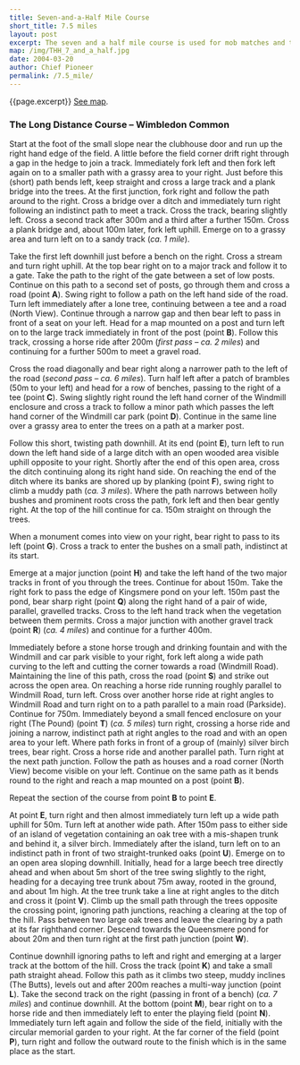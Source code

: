 ```yaml
---
title: Seven-and-a-Half Mile Course
short_title: 7.5 miles
layout: post
excerpt: The seven and a half mile course is used for mob matches and the long-distance handicap. With a slight deviation at the start to take in the water-splash it is also used for the mens' varsity match.
map: /img/THH_7_and_a_half.jpg
date: 2004-03-20
author: Chief Pioneer
permalink: /7.5_mile/
---
```


{{page.excerpt}} <a href="{{page.map}}">See map</a>.

### The Long Distance Course – Wimbledon Common

Start at the foot of the small slope near the clubhouse door and run up the
right hand edge of the field. A little before the field corner drift right through a
gap in the hedge to join a track. Immediately fork left and then fork left again
on to a smaller path with a grassy area to your right. Just before this (short)
path bends left, keep straight and cross a large track and a plank bridge into
the trees. At the first junction, fork right and follow the path around to the
right. Cross a bridge over a ditch and immediately turn right following an
indistinct path to meet a track. Cross the track, bearing slightly left.
Cross a second track after 300m and a third after a further 150m. Cross a
plank bridge and, about 100m later, fork left uphill. Emerge on to a grassy
area and turn left on to a sandy track (*ca. 1 mile*).

Take the first left downhill just before a bench on the right. Cross a stream
and turn right uphill. At the top bear right on to a major track and follow it to a
gate. Take the path to the right of the gate between a set of low posts.
Continue on this path to a second set of posts, go through them and cross a
road (point **A**). Swing right to follow a path on the left hand side of the road.
Turn left immediately after a lone tree, continuing between a tee and a road
(North View). Continue through a narrow gap and then bear left to pass in
front of a seat on your left. Head for a map mounted on a post and turn left on
to the large track immediately in front of the post (point **B**). Follow this track,
crossing a horse ride after 200m (*first pass – ca. 2 miles*) and continuing for a
further 500m to meet a gravel road.

Cross the road diagonally and bear right along a narrower path to the left of
the road (*second pass – ca. 6 miles*). Turn half left after a patch of brambles
(50m to your left) and head for a row of benches, passing to the right of a tee
(point **C**). Swing slightly right round the left hand corner of the Windmill
enclosure and cross a track to follow a minor path which passes the left hand
corner of the Windmill car park (point **D**). Continue in the same line over a
grassy area to enter the trees on a path at a marker post.

Follow this short, twisting path downhill. At its end (point **E**), turn left to run
down the left hand side of a large ditch with an open wooded area visible
uphill opposite to your right. Shortly after the end of this open area, cross the
ditch continuing along its right hand side. On reaching the end of the ditch
where its banks are shored up by planking (point **F**), swing right to climb a
muddy path (*ca. 3 miles*). Where the path narrows between holly bushes and
prominent roots cross the path, fork left and then bear gently right. At the top
of the hill continue for ca. 150m straight on through the trees.

When a monument comes into view on your right, bear right to pass to its left
(point **G**). Cross a track to enter the bushes on a small path, indistinct at its
start.

Emerge at a major junction (point **H**) and take the left hand of the two major
tracks in front of you through the trees. Continue for about 150m. Take the 
right fork to pass the edge of Kingsmere pond on your left. 150m past the
pond, bear sharp right (point **Q**) along the right hand of a pair of wide, parallel,
gravelled tracks. Cross to the left hand track when the vegetation between
them permits. Cross a major junction with another gravel track (point **R**) (*ca.
4 miles*) and continue for a further 400m.

Immediately before a stone horse trough and drinking fountain and with the
Windmill and car park visible to your right, fork left along a wide path curving
to the left and cutting the corner towards a road (Windmill Road). Maintaining
the line of this path, cross the road (point **S**) and strike out across the open
area. On reaching a horse ride running roughly parallel to Windmill Road,
turn left. Cross over another horse ride at right angles to Windmill Road and
turn right on to a path parallel to a main road (Parkside). Continue for 750m.
Immediately beyond a small fenced enclosure on your right (The Pound)
(point **T**) (*ca. 5 miles*) turn right, crossing a horse ride and joining a narrow,
indistinct path at right angles to the road and with an open area to your left.
Where path forks in front of a group of (mainly) silver birch trees, bear right.
Cross a horse ride and another parallel path. Turn right at the next path
junction. Follow the path as houses and a road corner (North View) become
visible on your left. Continue on the same path as it bends round to the right
and reach a map mounted on a post (point **B**).

Repeat the section of the course from point **B** to point **E**.

At point **E**, turn right and then almost immediately turn left up a wide path
uphill for 50m. Turn left at another wide path. After 150m pass to either side
of an island of vegetation containing an oak tree with a mis-shapen trunk and
behind it, a silver birch. Immediately after the island, turn left on to an
indistinct path in front of two straight-trunked oaks (point **U**). Emerge on to an
open area sloping downhill. Initially, head for a large beech tree directly
ahead and when about 5m short of the tree swing slightly to the right, heading
for a decaying tree trunk about 75m away, rooted in the ground, and about 1m
high. At the tree trunk take a line at right angles to the ditch and cross it (point
**V**). Climb up the small path through the trees opposite the crossing point,
ignoring path junctions, reaching a clearing at the top of the hill. Pass
between two large oak trees and leave the clearing by a path at its far righthand
corner. Descend towards the Queensmere pond for about 20m and
then turn right at the first path junction (point **W**).

Continue downhill ignoring paths to left and right and emerging at a larger
track at the bottom of the hill. Cross the track (point **K**) and take a small path
straight ahead. Follow this path as it climbs two steep, muddy inclines (The
Butts), levels out and after 200m reaches a multi-way junction (point **L**). Take
the second track on the right (passing in front of a bench) (*ca. 7 miles*) and
continue downhill. At the bottom (point **M**), bear right on to a horse ride and
then immediately left to enter the playing field (point **N**). Immediately turn left
again and follow the side of the field, initially with the circular memorial garden
to your right. At the far corner of the field (point **P**), turn right and follow the
outward route to the finish which is in the same place as the start. 
